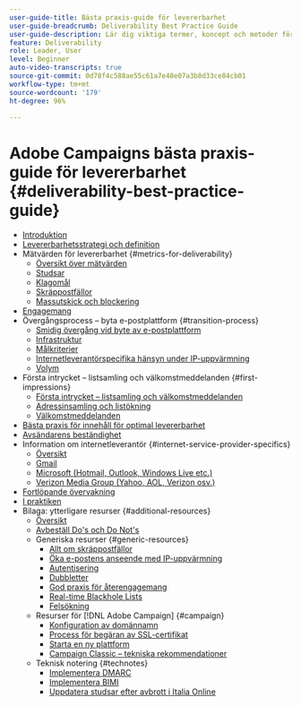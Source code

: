 ```yaml
---
user-guide-title: Bästa praxis-guide för levererbarhet
user-guide-breadcrumb: Deliverability Best Practice Guide
user-guide-description: Lär dig viktiga termer, koncept och metoder för levererbarhet för att säkerställa att ert marknadsföringsprogram blir framgångsrikt.
feature: Deliverability
role: Leader, User
level: Beginner
auto-video-transcripts: true
source-git-commit: 0d78f4c588ae55c61a7e40e07a3b8d33ce84cb01
workflow-type: tm+mt
source-wordcount: '179'
ht-degree: 96%

---
```



# Adobe Campaigns bästa praxis-guide för levererbarhet {#deliverability-best-practice-guide}

+ [Introduktion](/help/introduction.md)
+ [Levererbarhetsstrategi och definition](/help/deliverability-strategy-and-definition.md)
+ Mätvärden för levererbarhet {#metrics-for-deliverability}
   + [Översikt över mätvärden](/help/metrics/metrics-overview.md)
   + [Studsar](/help/metrics/bounces.md)
   + [Klagomål](/help/metrics/complaints.md)
   + [Skräppostfällor](/help/metrics/spam-traps.md)
   + [Massutskick och blockering](/help/metrics/bulking-and-blocking.md)
+ [Engagemang](/help/engagement.md)
+ Övergångsprocess – byta e-postplattform {#transition-process}
   + [Smidig övergång vid byte av e-postplattform](/help/transition-process/switching-email-platforms.md)
   + [Infrastruktur](/help/transition-process/infrastructure.md)
   + [Målkriterier](/help/transition-process/targeting-criteria.md)
   + [Internetleverantörspecifika hänsyn under IP-uppvärmning](/help/transition-process/isp-specific-considerations-during-ip-warming.md)
   + [Volym](/help/transition-process/volume.md)
+ Första intrycket – listsamling och välkomstmeddelanden {#first-impressions}
   + [Första intrycket – listsamling och välkomstmeddelanden](/help/first-impressions/introduction.md)
   + [Adressinsamling och listökning](/help/first-impressions/address-collection-and-list-growth.md)
   + [Välkomstmeddelanden](/help/first-impressions/welcome-emails.md)
+ [Bästa praxis för innehåll för optimal levererbarhet](/help/content-best-practices-for-optimal-delivery.md)
+ [Avsändarens beständighet](/help/sender-permanence.md)
+ Information om internetleverantör {#internet-service-provider-specifics}
   + [Översikt](/help/internet-service-provider-specifics/overview.md)
   + [Gmail](/help/internet-service-provider-specifics/gmail.md)
   + [Microsoft (Hotmail, Outlook, Windows Live etc.)](/help/internet-service-provider-specifics/microsoft.md)
   + [Verizon Media Group (Yahoo, AOL, Verizon osv.)](/help/internet-service-provider-specifics/verizon-media-group.md)
+ [Fortlöpande övervakning](/help/ongoing-monitoring.md)
+ [I praktiken](/help/putting-it-in-practice.md)
+ Bilaga: ytterligare resurser {#additional-resources}
   + [Översikt](/help/additional-resources/general-resources.md)
   + [Avbeställ Do&#39;s och Do Not&#39;s](/help/unsubscribe-dos-and-do-nots.md)
   + Generiska resurser {#generic-resources}
      + [Allt om skräppostfällor](/help/additional-resources/all-about-spam-traps.md)
      + [Öka e-postens anseende med IP-uppvärmning](/help/additional-resources/increase-reputation-with-ip-warming.md)
      + [Autentisering](/help/additional-resources/authentication.md)
      + [Dubbletter](/help/additional-resources/duplicates.md)
      + [God praxis för återengagemang](/help/additional-resources/re-engagement.md)
      + [Real-time Blackhole Lists](/help/additional-resources/blocklist-databases.md)
      + [Felsökning](/help/additional-resources/troubleshooting.md)
   + Resurser för [!DNL Adobe Campaign] {#campaign}
      + [Konfiguration av domännamn](/help/additional-resources/ac-domain-name-setup.md)
      + [Process för begäran av SSL-certifikat](/help/additional-resources/ac-ssl-certificate-request.md)
      + [Starta en ny plattform](/help/additional-resources/ac-starting-new-platform.md)
      + [Campaign Classic – tekniska rekommendationer](/help/additional-resources/acc-technical-recommendations.md)
   + Teknisk notering {#technotes}
      + [Implementera DMARC](/help/technotes/implement-dmarc.md)
      + [Implementera BIMI](/help/technotes/implement-bimi.md)
      + [Uppdatera studsar efter avbrott i Italia Online](/help/technotes/update-bounces-after-it-outage.md)


